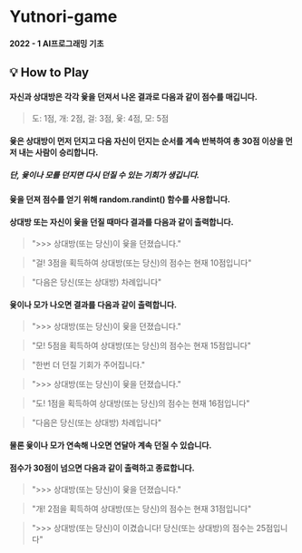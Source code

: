 # Yutnori-game
#### 2022 - 1 AI프로그래밍 기초

## 💡 How to Play

#### 자신과 상대방은 각각 윷을 던져서 나온 결과로 다음과 같이 점수를 매깁니다.

 > 도: 1점, 개: 2점, 걸: 3점, 윷: 4점, 모: 5점   




   
#### 윷은 상대방이 먼저 던지고 다음 자신이 던지는 순서를 계속 반복하여 총 30점 이상을 먼저 내는 사람이 승리합니다.

##### 단, 윷이나 모를 던지면 다시 던질 수 있는 기회가 생깁니다. 



#### 윷을 던져 점수를 얻기 위해 random.randint() 함수를 사용합니다.

#### 상대방 또는 자신이 윷을 던질 때마다 결과를 다음과 같이 출력합니다.



> ">>> 상대방(또는 당신)이 윷을 던졌습니다." 

> "걸! 3점을 획득하여 상대방(또는 당신)의 점수는 현재 10점입니다"

> "다음은 당신(또는 상대방) 차례입니다"



#### 윷이나 모가 나오면 결과를 다음과 같이 출력합니다.



> ">>> 상대방(또는 당신)이 윷을 던졌습니다." 

> "모! 5점을 획득하여 상대방(또는 당신)의 점수는 현재 15점입니다"

> "한번 더 던질 기회가 주어집니다."

> ">>> 상대방(또는 당신)이 윷을 던졌습니다." 

> "도! 1점을 획득하여 상대방(또는 당신)의 점수는 현재 16점입니다"

> "다음은 당신(또는 상대방) 차례입니다"



#### 물론 윷이나 모가 연속해 나오면 연달아 계속 던질 수 있습니다.

#### 점수가 30점이 넘으면 다음과 같이 출력하고 종료합니다.



> ">>> 상대방(또는 당신)이 윷을 던졌습니다." 

> "개! 2점을 획득하여 상대방(또는 당신)의 점수는 현재 31점입니다"

> ">>> 상대방(또는 당신)이 이겼습니다! 당신(또는 상대방)의 점수는 25점입니다"

